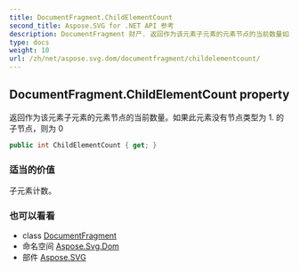 ```yaml
---
title: DocumentFragment.ChildElementCount
second_title: Aspose.SVG for .NET API 参考
description: DocumentFragment 财产. 返回作为该元素子元素的元素节点的当前数量如果此元素没有节点类型为 1. 的子节点则为 0
type: docs
weight: 10
url: /zh/net/aspose.svg.dom/documentfragment/childelementcount/
---
```

## DocumentFragment.ChildElementCount property

返回作为该元素子元素的元素节点的当前数量。如果此元素没有节点类型为 1. 的子节点，则为 0

```csharp
public int ChildElementCount { get; }
```

### 适当的价值

子元素计数。

### 也可以看看

* class [DocumentFragment](../)
* 命名空间 [Aspose.Svg.Dom](../../documentfragment/)
* 部件 [Aspose.SVG](../../../)


